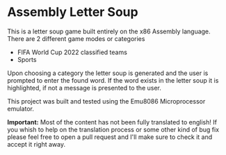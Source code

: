 # Assembly Letter Soup
This is a letter soup game built entirely on the x86 Assembly language.
There are 2 different game modes or categories
- FIFA World Cup 2022 classified teams
- Sports

Upon choosing a category the letter soup is generated and the user is prompted to enter the found word.
If the word exists in the letter soup it is highlighted, if not a message is presented to the user.

This project was built and tested using the Emu8086 Microprocessor emulator.

**Important:** Most of the content has not been fully translated to english!
If you whish to help on the translation process or some other kind of bug fix please feel free to open a pull request and I'll make sure to check it and accept it right away.


